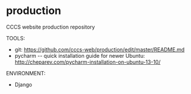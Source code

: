 production
==========

CCCS website production repository

TOOLS:

- git: https://github.com/cccs-web/production/edit/master/README.md 
- pycharm
-- quick installation guide for newer Ubuntu: http://cheparev.com/pycharm-installation-on-ubuntu-13-10/


ENVIRONMENT:
- Django


